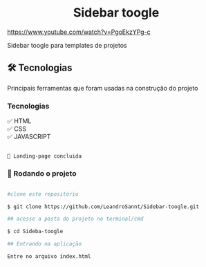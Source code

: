 <h1 align='center'>Sidebar toogle</h1>

https://www.youtube.com/watch?v=PgoEkzYPg-c


<p>Sidebar toogle para templates de projetos</p>


## 🛠 Tecnologias

<p>Principais ferramentas que foram usadas na construção do projeto</p>

<h3>Tecnologias</h3>

✅ HTML <br>
✅ CSS <br>
✅ JAVASCRIPT <br>


## <h4 align="center">
    🚀 Landing-page concluida


### 🎲 Rodando o projeto

```bash

#clone este repositório

$ git clone https://github.com/LeandroSannt/Sidebar-toogle.git

## acesse a pasta do projeto no terminal/cmd

$ cd Sideba-toogle

## Entrando na aplicação

Entre no arquivo index.html

```
